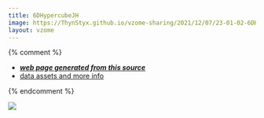 ```yaml
---
title: 6DHypercubeJH
image: https://ThynStyx.github.io/vzome-sharing/2021/12/07/23-01-02-6DHypercubeJH/6DHypercubeJH.png
layout: vzome
---
```


{% comment %}
 - [***web page generated from this source***][post]
 - [data assets and more info][github]

[post]: <https://ThynStyx.github.io/vzome-sharing/2021/12/07/6DHypercubeJH-23-01-02.html>
[github]: <https://github.com/ThynStyx/vzome-sharing/tree/main/2021/12/07/23-01-02-6DHypercubeJH/>
{% endcomment %}

<vzome-viewer style="width: 100%; height: 65vh;"
       src="https://ThynStyx.github.io/vzome-sharing/2021/12/07/23-01-02-6DHypercubeJH/6DHypercubeJH.vZome" >
  <img src="https://ThynStyx.github.io/vzome-sharing/2021/12/07/23-01-02-6DHypercubeJH/6DHypercubeJH.png" />
</vzome-viewer>